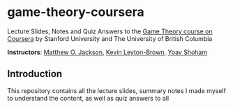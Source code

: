 # game-theory-coursera
Lecture Slides, Notes and Quiz Answers to the [Game Theory course on Coursera](https://www.coursera.org/learn/game-theory-1) by Stanford University and The University of British Columbia

**Instructors**: [Matthew O. Jackson](https://www.coursera.org/instructor/jacksonm), [Kevin Leyton-Brown](https://www.coursera.org/instructor/kevinlb), [Yoav Shoham](https://www.coursera.org/instructor/~1251)

## Introduction
This repository contains all the lecture slides, summary notes I made myself to understand the content, as well as quiz answers to all 
<!--stackedit_data:
eyJoaXN0b3J5IjpbLTE4NTEyNDU0NzFdfQ==
-->